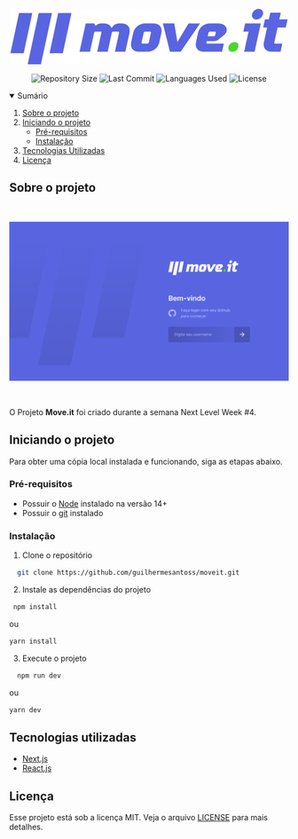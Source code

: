 <p align="center"><img src="https://raw.githubusercontent.com/guilhermesantoss/moveit/main/public/logo-full.svg" alt="Logo" /></p>

<p align="center">
  <img src="https://img.shields.io/github/repo-size/guilhermesantoss/moveit?color=darkblue" alt="Repository Size" />
  <img src="https://img.shields.io/github/last-commit/guilhermesantoss/moveit?color=darkblue" alt="Last Commit" />
  <img src="https://img.shields.io/github/languages/count/guilhermesantoss/moveit?color=darkblue" alt="Languages Used" />
  <img src="https://img.shields.io/github/license/guilhermesantoss/moveit?color=darkblue" alt="License" />
</p>

<details open="open">
  <summary>Sumário</summary>
  <ol>
    <li>
      <a href="#sobre-o-projeto">Sobre o projeto</a>
    </li>
    <li>
      <a href="#iniciando-o-projeto">Iniciando o projeto</a>
      <ul>
        <li><a href="#pré-requisitos">Pré-requisitos</a></li>
        <li><a href="#instalação">Instalação</a></li>
      </ul>
    </li>
    <li><a href="#tecnologias-utilizadas">Tecnologias Utilizadas</a></li>
    <li><a href="#licença">Licença</a></li>
  </ol>
</details>

## Sobre o projeto

<br />
<p align="center"><img src="https://raw.githubusercontent.com/guilhermesantoss/moveit/main/public/login.png" alt="Logo" /></p>
<br />

O Projeto **Move.it** foi criado durante a semana Next Level Week #4.

## Iniciando o projeto

Para obter uma cópia local instalada e funcionando, siga as etapas abaixo.

### Pré-requisitos
* Possuir o [Node](https://nodejs.org/en/) instalado na versão 14+
* Possuir o [git](http://git-scm.com) instalado

### Instalação

1. Clone o repositório
  ```sh
    git clone https://github.com/guilhermesantoss/moveit.git
   ```
2. Instale as dependências do projeto
  ```sh
   npm install
   ```
   ou
   ```sh
   yarn install
   ```
3. Execute o projeto
 ```sh
   npm run dev
   ```
   ou
   ```sh
   yarn dev
   ```

## Tecnologias utilizadas

* [Next.js](https://nextjs.org/)
* [React.js](https://reactjs.org/)

## Licença

Esse projeto está sob a licença MIT. Veja o arquivo [LICENSE](LICENSE) para mais detalhes.
